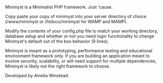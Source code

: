 Minimyst is a Minimalist PHP framework. Just 'cause.

Copy paste your copy of minimyst into your server directory of choice (/www/minimyst or 
/htdocs/minimyst for WAMP and MAMP). 

Modify the contents of your config.php file to match your working directory, database setup and whether
or not you need login functionality to change Minimyst's default out of the box behavior (9 lines). 

Minimyst is meant as a prototyping, performance testing and educational environment framework only. 
If you are building an application meant to involve security, scalability, or will need support for
multiple dependencies, Minimyst is likely not the right framework to choose. 

Developed by Amelia Winstead.